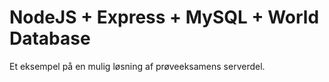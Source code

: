 # NodeJS + Express + MySQL + World Database

Et eksempel på en mulig løsning af prøveeksamens serverdel.


